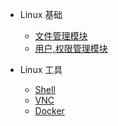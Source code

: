 - Linux 基础

  - [文件管理模块](文件管理模块.md)
  - [用户,权限管理模块](用户,权限管理模块.md)

- Linux 工具

  - [Shell](shell.md)
  - [VNC](vnc.md)
  - [Docker](docker.md)
